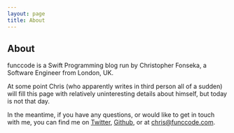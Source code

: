 ```yaml
---
layout: page
title: About
---
```

## About
funccode is a Swift Programming blog run by Christopher Fonseka, a Software Engineer from London, UK.

At some point Chris (who apparently writes in third person all of a sudden) will fill this page with relatively uninteresting details about himself, but today is not that day.

In the meantime, if you have any questions, or would like to get in touch with me, you can find me on <a href="https://twitter.com/XmasRights">Twitter</a>, <a href="https://github.com/XmasRights">Github</a>, or at [chris@funccode.com](mailto:chris@funccode.com "A predictable email address").
<br/>
<br/>
<br/>
<br/>
<br/>
<br/>
<br/>
